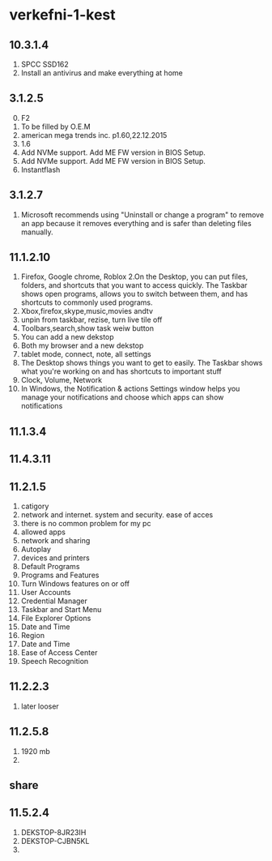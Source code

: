 # verkefni-1-kest

## 10.3.1.4
1. SPCC SSD162
2. Install an antivirus and make everything at home

## 3.1.2.5
0. F2
1. To be filled by O.E.M
2. american mega trends inc. p1.60,22.12.2015
4. 1.6
5. Add NVMe support. Add ME FW version in BIOS Setup.
6. Add NVMe support. Add ME FW version in BIOS Setup.
7. Instantflash

## 3.1.2.7
1. Microsoft recommends using "Uninstall or change a program" to remove an app because it removes everything and is safer than deleting files manually.

## 11.1.2.10
1. Firefox, Google chrome, Roblox
2.On the Desktop, you can put files, folders, and shortcuts that you want to access quickly. The Taskbar shows open programs, allows you to switch between them, and has shortcuts to commonly used programs.
3. Xbox,firefox,skype,music,movies andtv
4. unpin from taskbar, rezise, turn live tile off
5. Toolbars,search,show task weiw button
6. You can add a new dekstop
7. Both my browser and a new dekstop
8. tablet mode, connect, note, all settings
9. The Desktop shows things you want to get to easily. The Taskbar shows what you're working on and has shortcuts to important stuff
10. Clock, Volume, Network
11. In Windows, the Notification & actions Settings window helps you manage your notifications and choose which apps can show notifications

## 11.1.3.4

## 11.4.3.11


## 11.2.1.5
1. catigory
2. network and internet. system and security. ease of acces
3. there is no common problem for my pc
4. allowed apps
5. network and sharing
6. Autoplay
7. devices and printers
8. Default Programs
9. Programs and Features
10. Turn Windows features on or off
11. User Accounts
12. Credential Manager
13. Taskbar and Start Menu
14. File Explorer Options
15. Date and Time
16. Region
17. Date and Time
18. Ease of Access Center
19. Speech Recognition

## 11.2.2.3
1. later looser

## 11.2.5.8
1. 1920 mb
2. 



## share
## 11.5.2.4
1. DEKSTOP-8JR23IH
2. DEKSTOP-CJBN5KL
3.
